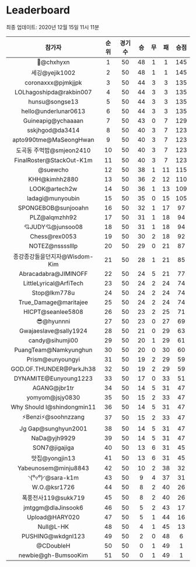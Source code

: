 # Leaderboard
최종 업데이트: 2020년 12월 15일 11시 11분




| 참가자 | 순위 | 경기수 | 승 | 무 | 패 | 승점 |
|:---:|:---:|:---:|:---:|:---:|:---:|:---:|
| 👑@chxhyxn | 1 | 50 | 48 | 1 | 1 | 145 |
| 세깅@yejik1002 | 2 | 50 | 48 | 1 | 1 | 145 |
| coronaxxx@pjmkjjpk | 3 | 50 | 44 | 3 | 3 | 135 |
| LOLhagoshipda@rakbin007 | 4 | 50 | 44 | 3 | 3 | 135 |
| hunsu@songse13 | 5 | 50 | 44 | 3 | 3 | 135 |
| hello@underlunar0613 | 6 | 50 | 44 | 3 | 3 | 135 |
| Guineapig@ychaaaan | 7 | 50 | 43 | 0 | 7 | 129 |
| sskjhgod@da3414 | 8 | 50 | 40 | 3 | 7 | 123 |
| apto990tme@MaSeongHwan | 9 | 50 | 40 | 3 | 7 | 123 |
| 도곡동 주먹밥@smjeon2410 | 10 | 50 | 40 | 3 | 7 | 123 |
| FinalRoster@StackOut-K1m | 11 | 50 | 40 | 3 | 7 | 123 |
| @suewcho | 12 | 50 | 38 | 1 | 11 | 115 |
| KHH@kimhh2880 | 13 | 50 | 36 | 2 | 12 | 110 |
| LOOK@artech2w | 14 | 50 | 36 | 1 | 13 | 109 |
| ladagi@munyoubin | 15 | 50 | 35 | 0 | 15 | 105 |
| SPONGEBOB@sunjooahn | 16 | 50 | 32 | 1 | 17 | 97 |
| PLZ@alqmzhh92 | 17 | 50 | 31 | 1 | 18 | 94 |
| 💘JUDY💘@junsoo08 | 18 | 50 | 31 | 1 | 18 | 94 |
| Chess@rex0053 | 19 | 50 | 30 | 2 | 18 | 92 |
| NOTEZ@nsssslllp | 20 | 50 | 29 | 0 | 21 | 87 |
| 종강종강돌을던지자@Wisdom-Kim | 21 | 50 | 28 | 1 | 21 | 85 |
| Abracadabra@JIMINOFF | 22 | 50 | 24 | 5 | 21 | 77 |
| LittleLyrical@ArfiTech | 23 | 50 | 24 | 2 | 24 | 74 |
| Stop@lkm778u | 24 | 50 | 24 | 2 | 24 | 74 |
| True_Damage@maritajee | 25 | 50 | 24 | 2 | 24 | 74 |
| HICPT@seanlee5808 | 26 | 50 | 23 | 2 | 25 | 71 |
| 😎@hyunnni | 27 | 50 | 23 | 0 | 27 | 69 |
| Gwajaeslave@sally1924 | 28 | 50 | 21 | 0 | 29 | 63 |
| candy@sihumji00 | 29 | 50 | 20 | 1 | 29 | 61 |
| PuangTeam@Namkyunghun | 30 | 50 | 20 | 0 | 30 | 60 |
| Prism@eunyoungyi | 31 | 50 | 19 | 2 | 29 | 59 |
| GOD.OF.THUNDER@ParkJh38 | 32 | 50 | 19 | 2 | 29 | 59 |
| DYNAMITE@Eunyoung1223 | 33 | 50 | 17 | 0 | 33 | 51 |
| AGANG@jbr1tr | 34 | 50 | 14 | 5 | 31 | 47 |
| yomyom@jsjy0830 | 35 | 50 | 15 | 2 | 33 | 47 |
| Why Should I@shindongmin11 | 36 | 50 | 14 | 5 | 31 | 47 |
| ⚡Benzi⚡@soohnzzang | 37 | 50 | 15 | 2 | 33 | 47 |
| Jg Gap@sunghyun2001 | 38 | 50 | 14 | 5 | 31 | 47 |
| NaDa@yjh9929 | 39 | 50 | 14 | 5 | 31 | 47 |
| SON7@jigajiga | 40 | 50 | 13 | 6 | 31 | 45 |
| 맛집@yongjin13 | 41 | 50 | 13 | 6 | 31 | 45 |
| Yabeunosem@minju8843 | 42 | 50 | 10 | 2 | 38 | 32 |
| ◝(⁰▿⁰)◜@sara-k1m | 43 | 50 | 9 | 4 | 37 | 31 |
| W.O.@ksr1726 | 44 | 50 | 8 | 2 | 40 | 26 |
| 폭풍전사119@sukk719 | 45 | 50 | 8 | 2 | 40 | 26 |
| jmtggm@dlaJinsook6 | 46 | 50 | 5 | 2 | 43 | 17 |
| Upload@HARY020 | 47 | 50 | 5 | 1 | 44 | 16 |
| Null@L-HK | 48 | 50 | 4 | 1 | 45 | 13 |
| PUSHING@wkdgnl123 | 49 | 50 | 2 | 0 | 48 | 6 |
| @CDoubleH | 50 | 50 | 0 | 1 | 49 | 1 |
| newbie@gh-BumsooKim | 51 | 50 | 0 | 1 | 49 | 1 |